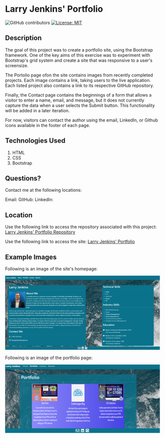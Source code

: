 # Larry Jenkins' Portfolio
![GitHub contributors](https://img.shields.io/github/contributors/larrygjenkins/larrygjenkins.github.io)
[![License: MIT](https://img.shields.io/badge/License-MIT-yellow.svg)](https://opensource.org/licenses/MIT)
## Description
The goal of this project was to create a portfolio site, using the Bootstrap framework. One of the key aims of this exercise was to experiment with Bootstrap's grid system and create a site that was responsive to a user's screensize. 

The Portolio page ofon the site contains images from recently completed projects. Each image contains a link, taking users to the live application. Each listed project also contains a link to its respective GitHub repository. 

Finally, the Contact page contains the beginnings of a form that allows a visitor to enter a name, email, and message, but it does not currently capture the data when a user selects the Submit button. This functionality will be added in a later iteration. 

For now, visitors can contact the author using the email, LinkedIn, or Github icons available in the footer of each page.

## Technologies Used
1. HTML
2. CSS
3. Bootstrap

## Questions?
Contact me at the following locations:

Email: 
GitHub: 
LinkedIn: <a href="https://www.linkedin.com/in/l-jenkins/"><i class="fab fa-linkedin fa-2x"></i></a>

## Location
Use the following link to access the repository associated with this project: [Larry Jenkins' Portfolio Repository](https://github.com/larrygjenkins/larrygjenkins.github.io)

Use the following link to access the site: [Larry Jenkins' Portfolio](https://larrygjenkins.github.io/index.html)

## Example Images
Following is an image of the site's homepage:

![Larry Jenkins' Portfolio Homepage](./assets/images/AboutMeScreenshot.PNG)

Following is an image of the portfolio page:

![Larry Jenkins' Portfolio Homepage](./assets/images/PortfolioPageScreenshot.PNG)